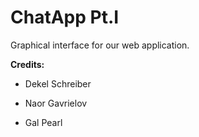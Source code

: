 # ChatApp Pt.I

Graphical interface for our web application.


**Credits:**

- Dekel Schreiber

- Naor Gavrielov

- Gal Pearl

